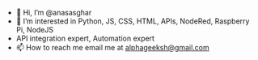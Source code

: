 - 👋 Hi, I’m @anasasghar
- 👀 I’m interested in Python, JS, CSS, HTML, APIs, NodeRed, Raspberry Pi, NodeJS
- API integration expert, Automation expert
- 📫 How to reach me email me at alphageeksh@gmail.com

<!---
anasasghar/anasasghar is a ✨ special ✨ repository because its `README.md` (this file) appears on your GitHub profile.
You can click the Preview link to take a look at your changes.
--->
